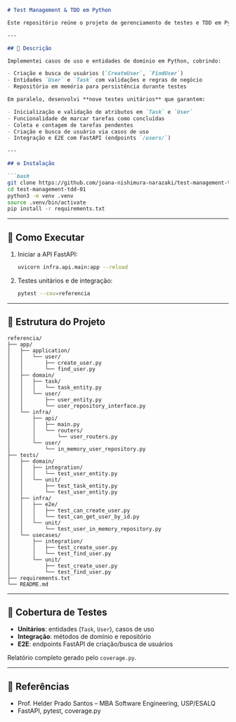 ````markdown
# Test Management & TDD em Python

Este repositório reúne o projeto de gerenciamento de testes e TDD em Python, desenvolvido durante o MBA em Software Engineering na USP/ESALQ sob orientação do Prof. Helder Prado Santos.

---

## 📄 Descrição

Implementei casos de uso e entidades de domínio em Python, cobrindo:

- Criação e busca de usuários (`CreateUser`, `FindUser`)  
- Entidades `User` e `Task` com validações e regras de negócio  
- Repositório em memória para persistência durante testes  

Em paralelo, desenvolvi **nove testes unitários** que garantem:

- Inicialização e validação de atributos em `Task` e `User`  
- Funcionalidade de marcar tarefas como concluídas  
- Coleta e contagem de tarefas pendentes  
- Criação e busca de usuário via casos de uso  
- Integração e E2E com FastAPI (endpoints `/users/`)  

---

## ⚙️ Instalação

```bash
git clone https://github.com/joana-nishimura-narazaki/test-management-tdd-01.git
cd test-management-tdd-01
python3 -m venv .venv
source .venv/bin/activate
pip install -r requirements.txt
````

---

## 🚀 Como Executar

1. Iniciar a API FastAPI:

   ```bash
   uvicorn infra.api.main:app --reload
   ```
2. Testes unitários e de integração:

   ```bash
   pytest --cov=referencia
   ```

---

## 📁 Estrutura do Projeto

```
referencia/
├── app/
│   ├── application/
│   │   └── user/
│   │       ├── create_user.py
│   │       └── find_user.py
│   ├── domain/
│   │   ├── task/
│   │   │   └── task_entity.py
│   │   └── user/
│   │       ├── user_entity.py
│   │       └── user_repository_interface.py
│   └── infra/
│       ├── api/
│       │   ├── main.py
│       │   └── routers/
│       │       └── user_routers.py
│       └── user/
│           └── in_memory_user_repository.py
├── tests/
│   ├── domain/
│   │   ├── integration/
│   │   │   └── test_user_entity.py
│   │   └── unit/
│   │       ├── test_task_entity.py
│   │       └── test_user_entity.py
│   ├── infra/
│   │   ├── e2e/
│   │   │   ├── test_can_create_user.py
│   │   │   └── test_can_get_user_by_id.py
│   │   └── unit/
│   │       └── test_user_in_memory_repository.py
│   └── usecases/
│       ├── integration/
│       │   ├── test_create_user.py
│       │   └── test_find_user.py
│       └── unit/
│           ├── test_create_user.py
│           └── test_find_user.py
├── requirements.txt
└── README.md
```

---

## 🔎 Cobertura de Testes

* **Unitários**: entidades (`Task`, `User`), casos de uso
* **Integração**: métodos de domínio e repositório
* **E2E**: endpoints FastAPI de criação/busca de usuários

Relatório completo gerado pelo `coverage.py`.

---

## 📖 Referências

* Prof. Helder Prado Santos – MBA Software Engineering, USP/ESALQ
* FastAPI, pytest, coverage.py

